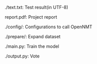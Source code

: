 ./text.txt: 	Test result(in UTF-8)

report.pdf: 	Project report

./config/: 	Configurations to call OpenNMT

./prepare/: 	Expand dataset

./main.py: 	Train the model

./output.py: 	Vote



